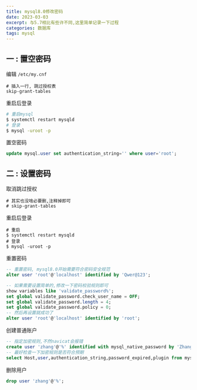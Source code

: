 ```yaml
---
title: mysql8.0修改密码
date: 2023-03-03
excerpt: 与5.7相比有些许不同,这里简单记录一下过程
categories: 数据库
tags: mysql
---
```




## 一 : 置空密码

编辑 `/etc/my.cnf`

```properties
# 插入一行, 跳过授权表
skip-grant-tables
```

重启后登录

```sh
# 重启mysql
$ systemctl restart mysqld
# 登录
$ mysql -uroot -p
```

置空密码

```sql
update mysql.user set authentication_string='' where user='root';
```



## 二 : 设置密码

取消跳过授权

```properties
# 其实也没啥必要删,注释掉即可
# skip-grant-tables
```

重启后登录

```shell
# 重启
$ systemctl restart mysqld
# 登录
$ mysql -uroot -p
```

重置密码

```sql
-- 重置密码, mysql8.0开始需要符合密码安全规范
alter user 'root'@'localhost' identified by 'Qwer@123';

-- 如果需要设置简单的,修改一下密码校验规则即可
show variables like 'validate_password%';
set global validate_password.check_user_name = OFF;
set global validate_password.length = 4;
set global validate_password.policy = 0;
-- 然后再设置就成功了
alter user 'root'@'localhost' identified by 'root';
```

创建普通账户

```sql
-- 指定加密规则,不然navicat会报错
create user 'zhang'@'%' identified with mysql_native_password by 'Zhang@123';
-- 最好检查一下加密规则是否符合预期
select Host,user,authentication_string,password_expired,plugin from mysql.user;
```

删除用户

```sql
drop user 'zhang'@'%';
```

